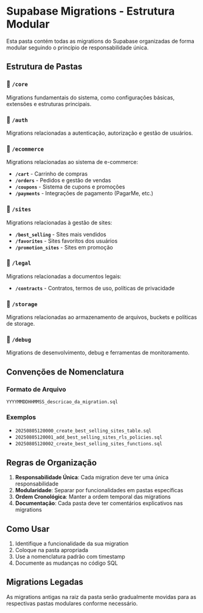 # Supabase Migrations - Estrutura Modular

Esta pasta contém todas as migrations do Supabase organizadas de forma modular seguindo o princípio de responsabilidade única.

## Estrutura de Pastas

### 📁 `/core`
Migrations fundamentais do sistema, como configurações básicas, extensões e estruturas principais.

### 📁 `/auth`
Migrations relacionadas a autenticação, autorização e gestão de usuários.

### 📁 `/ecommerce`
Migrations relacionadas ao sistema de e-commerce:
- **`/cart`** - Carrinho de compras
- **`/orders`** - Pedidos e gestão de vendas
- **`/coupons`** - Sistema de cupons e promoções
- **`/payments`** - Integrações de pagamento (PagarMe, etc.)

### 📁 `/sites`
Migrations relacionadas à gestão de sites:
- **`/best_selling`** - Sites mais vendidos
- **`/favorites`** - Sites favoritos dos usuários
- **`/promotion_sites`** - Sites em promoção

### 📁 `/legal`
Migrations relacionadas a documentos legais:
- **`/contracts`** - Contratos, termos de uso, políticas de privacidade

### 📁 `/storage`
Migrations relacionadas ao armazenamento de arquivos, buckets e políticas de storage.

### 📁 `/debug`
Migrations de desenvolvimento, debug e ferramentas de monitoramento.

## Convenções de Nomenclatura

### Formato de Arquivo
```
YYYYMMDDHHMMSS_descricao_da_migration.sql
```

### Exemplos
- `20250805120000_create_best_selling_sites_table.sql`
- `20250805120001_add_best_selling_sites_rls_policies.sql`
- `20250805120002_create_best_selling_sites_functions.sql`

## Regras de Organização

1. **Responsabilidade Única**: Cada migration deve ter uma única responsabilidade
2. **Modularidade**: Separar por funcionalidades em pastas específicas
3. **Ordem Cronológica**: Manter a ordem temporal das migrations
4. **Documentação**: Cada pasta deve ter comentários explicativos nas migrations

## Como Usar

1. Identifique a funcionalidade da sua migration
2. Coloque na pasta apropriada
3. Use a nomenclatura padrão com timestamp
4. Documente as mudanças no código SQL

## Migrations Legadas

As migrations antigas na raiz da pasta serão gradualmente movidas para as respectivas pastas modulares conforme necessário.
